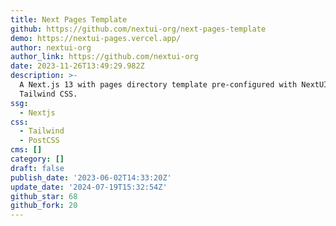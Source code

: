 ```yaml
---
title: Next Pages Template
github: https://github.com/nextui-org/next-pages-template
demo: https://nextui-pages.vercel.app/
author: nextui-org
author_link: https://github.com/nextui-org
date: 2023-11-26T13:49:29.982Z
description: >-
  A Next.js 13 with pages directory template pre-configured with NextUI (v2) and
  Tailwind CSS.
ssg:
  - Nextjs
css:
  - Tailwind
  - PostCSS
cms: []
category: []
draft: false
publish_date: '2023-06-02T14:33:20Z'
update_date: '2024-07-19T15:32:54Z'
github_star: 68
github_fork: 20
---
```

